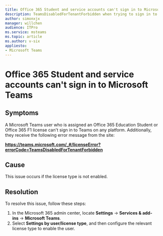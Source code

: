 ```yaml
---
title: Office 365 Student and service accounts can't sign in to Microsoft Teams
description: TeamsDisabledForTenantForbidden when trying to sign in to Microsoft Teams by using an Office 365 Education Student or Office 365 F1 license.
author: simonxjx
manager: willchen
audience: ITPro
ms.service: msteams
ms.topic: article
ms.author: v-six
appliesto:
- Microsoft Teams
---
```


# Office 365 Student and service accounts can't sign in to Microsoft Teams

## Symptoms

A Microsoft Teams user who is assigned an Office 365 Education Student or Office 365 F1 license can't sign in to Teams on any platform. Additionally, they receive the following error message from the site:

**https://teams.microsoft.com/_#/licenseError?errorCode=TeamsDisabledForTenantForbidden**

## Cause

This issue occurs if the license type is not enabled. 

## Resolution

To resolve this issue, follow these steps:  
 
1. In the Microsoft 365 admin center, locate **Settings** -> **Services & add-ins** -> **Microsoft Teams**.     
2. Select **Settings by user/license type**, and then configure the relevant license type to enable the user.    
